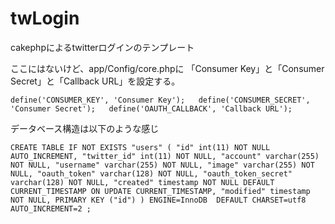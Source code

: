 
# twLogin
cakephpによるtwitterログインのテンプレート

ここにはないけど、app/Config/core.phpに
「Consumer Key」と「Consumer Secret」と「Callback URL」を設定する。

`define('CONSUMER_KEY', 'Consumer Key');  
define('CONSUMER_SECRET', 'Consumer Secret');  
define('OAUTH_CALLBACK', 'Callback URL');`  

データベース構造は以下のような感じ

  `CREATE TABLE IF NOT EXISTS "users" (
  "id" int(11) NOT NULL AUTO_INCREMENT,
  "twitter_id" int(11) NOT NULL,
  "account" varchar(255) NOT NULL,
  "username" varchar(255) NOT NULL,
  "image" varchar(255) NOT NULL,
  "oauth_token" varchar(128) NOT NULL,
  "oauth_token_secret" varchar(128) NOT NULL,
  "created" timestamp NOT NULL DEFAULT CURRENT_TIMESTAMP ON UPDATE CURRENT_TIMESTAMP,
  "modified" timestamp NOT NULL,
  PRIMARY KEY ("id")
  ) ENGINE=InnoDB  DEFAULT CHARSET=utf8 AUTO_INCREMENT=2 ;`
